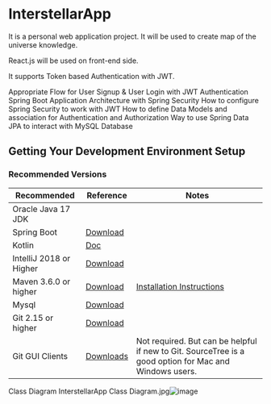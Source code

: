 # InterstellarApp

It is a personal web application project. It will be used to create map of the universe knowledge. 

React.js will be used on front-end side. 

It supports Token based Authentication with JWT.

Appropriate Flow for User Signup & User Login with JWT Authentication
Spring Boot Application Architecture with Spring Security
How to configure Spring Security to work with JWT
How to define Data Models and association for Authentication and Authorization
Way to use Spring Data JPA to interact with MySQL Database


## Getting Your Development Environment Setup
### Recommended Versions
 | Recommended | Reference | Notes |
| ----------- | --------- | ----- |
| Oracle Java 17 JDK
| Spring Boot | [Download](https://spring.io/projects/spring-boot) |  |
| Kotlin    | [Doc](https://kotlinlang.org/docs/home.html) |  |
| IntelliJ 2018 or Higher | [Download](https://www.jetbrains.com/idea/download/) |  |
| Maven 3.6.0 or higher | [Download](https://maven.apache.org/download.cgi) | [Installation Instructions](https://maven.apache.org/install.html)|
| Mysql | [Download](https://dev.mysql.com/downloads/) |
| Git 2.15 or higher | [Download](https://git-scm.com/downloads) | | 
| Git GUI Clients | [Downloads](https://git-scm.com/downloads/guis) | Not required. But can be helpful if new to Git. SourceTree is a good option for Mac and Windows users. |

Class Diagram
InterstellarApp Class Diagram.jpg![image](https://user-images.githubusercontent.com/24397550/209565295-b6421ea2-84a0-4e51-be96-d3fcecba6005.png)



